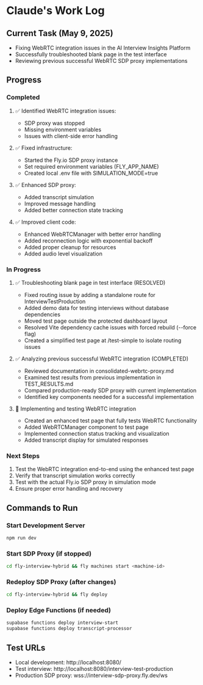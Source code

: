 # Claude's Work Log

## Current Task (May 9, 2025)
- Fixing WebRTC integration issues in the AI Interview Insights Platform
- Successfully troubleshooted blank page in the test interface
- Reviewing previous successful WebRTC SDP proxy implementations

## Progress

### Completed
1. ✅ Identified WebRTC integration issues:
   - SDP proxy was stopped
   - Missing environment variables
   - Issues with client-side error handling

2. ✅ Fixed infrastructure:
   - Started the Fly.io SDP proxy instance
   - Set required environment variables (FLY_APP_NAME)
   - Created local .env file with SIMULATION_MODE=true

3. ✅ Enhanced SDP proxy:
   - Added transcript simulation
   - Improved message handling
   - Added better connection state tracking

4. ✅ Improved client code:
   - Enhanced WebRTCManager with better error handling
   - Added reconnection logic with exponential backoff
   - Added proper cleanup for resources
   - Added audio level visualization

### In Progress
1. ✅ Troubleshooting blank page in test interface (RESOLVED)
   - Fixed routing issue by adding a standalone route for InterviewTestProduction
   - Added demo data for testing interviews without database dependencies
   - Moved test page outside the protected dashboard layout
   - Resolved Vite dependency cache issues with forced rebuild (--force flag)
   - Created a simplified test page at /test-simple to isolate routing issues

2. ✅ Analyzing previous successful WebRTC integration (COMPLETED)
   - Reviewed documentation in consolidated-webrtc-proxy.md
   - Examined test results from previous implementation in TEST_RESULTS.md
   - Compared production-ready SDP proxy with current implementation
   - Identified key components needed for a successful implementation

3. 🔄 Implementing and testing WebRTC integration
   - Created an enhanced test page that fully tests WebRTC functionality
   - Added WebRTCManager component to test page
   - Implemented connection status tracking and visualization
   - Added transcript display for simulated responses

### Next Steps
1. Test the WebRTC integration end-to-end using the enhanced test page
2. Verify that transcript simulation works correctly
3. Test with the actual Fly.io SDP proxy in simulation mode
3. Ensure proper error handling and recovery

## Commands to Run

### Start Development Server
```bash
npm run dev
```

### Start SDP Proxy (if stopped)
```bash
cd fly-interview-hybrid && fly machines start <machine-id>
```

### Redeploy SDP Proxy (after changes)
```bash
cd fly-interview-hybrid && fly deploy
```

### Deploy Edge Functions (if needed)
```bash
supabase functions deploy interview-start
supabase functions deploy transcript-processor
```

## Test URLs
- Local development: http://localhost:8080/
- Test interview: http://localhost:8080/interview-test-production
- Production SDP proxy: wss://interview-sdp-proxy.fly.dev/ws